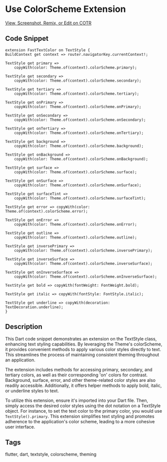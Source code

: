 # Use ColorScheme Extension

  [View, Screenshot, Remix, or Edit on COTR](https://cotr.dev/snippet/396)
  
  ## Code Snippet
  ```
  extension FastTextColor on TextStyle {
  BuildContext get context => router.navigatorKey.currentContext!;

  TextStyle get primary =>
      copyWith(color: Theme.of(context).colorScheme.primary);

  TextStyle get secondary =>
      copyWith(color: Theme.of(context).colorScheme.secondary);

  TextStyle get tertiary =>
      copyWith(color: Theme.of(context).colorScheme.tertiary);

  TextStyle get onPrimary =>
      copyWith(color: Theme.of(context).colorScheme.onPrimary);

  TextStyle get onSecondary =>
      copyWith(color: Theme.of(context).colorScheme.onSecondary);

  TextStyle get onTertiary =>
      copyWith(color: Theme.of(context).colorScheme.onTertiary);

  TextStyle get background =>
      copyWith(color: Theme.of(context).colorScheme.background);

  TextStyle get onBackground =>
      copyWith(color: Theme.of(context).colorScheme.onBackground);

  TextStyle get surface =>
      copyWith(color: Theme.of(context).colorScheme.surface);

  TextStyle get onSurface =>
      copyWith(color: Theme.of(context).colorScheme.onSurface);

  TextStyle get surfaceTint =>
      copyWith(color: Theme.of(context).colorScheme.surfaceTint);

  TextStyle get error => copyWith(color: Theme.of(context).colorScheme.error);

  TextStyle get onError =>
      copyWith(color: Theme.of(context).colorScheme.onError);

  TextStyle get outline =>
      copyWith(color: Theme.of(context).colorScheme.outline);

  TextStyle get inversePrimary =>
      copyWith(color: Theme.of(context).colorScheme.inversePrimary);

  TextStyle get inverseSurface =>
      copyWith(color: Theme.of(context).colorScheme.inverseSurface);

  TextStyle get onInverseSurface =>
      copyWith(color: Theme.of(context).colorScheme.onInverseSurface);

  TextStyle get bold => copyWith(fontWeight: FontWeight.bold);

  TextStyle get italic => copyWith(fontStyle: FontStyle.italic);

  TextStyle get underline => copyWith(decoration: TextDecoration.underline);
}

  ```
  
  ## Description
  This Dart code snippet demonstrates an extension on the TextStyle class, enhancing text styling capabilities. By leveraging the Theme's colorScheme, it provides convenient methods to apply various color styles directly to text. This streamlines the process of maintaining consistent theming throughout an application. 

The extension includes methods for accessing primary, secondary, and tertiary colors, as well as their corresponding 'on' colors for contrast. Background, surface, error, and other theme-related color styles are also readily accessible. Additionally, it offers helper methods to apply bold, italic, or underline styles to text. 

To utilize this extension, ensure it's imported into your Dart file. Then, simply access the desired color styles using the dot notation on a TextStyle object. For instance, to set the text color to the primary color, you would use `TextStyle().primary`. This extension simplifies text styling and promotes adherence to the application's color scheme, leading to a more cohesive user interface.
  
  ## Tags
  flutter, dart, textstyle, colorscheme, theming
